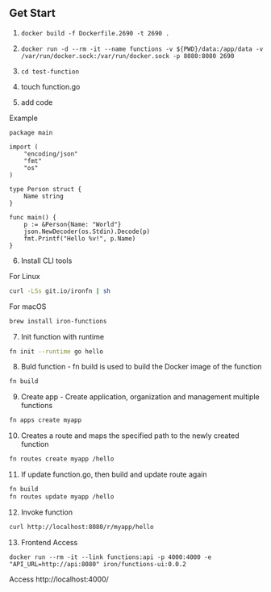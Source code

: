 ## Get Start

1. `docker build -f Dockerfile.2690 -t 2690 .`

2. `docker run -d --rm -it --name functions -v ${PWD}/data:/app/data -v /var/run/docker.sock:/var/run/docker.sock -p 8080:8080 2690`

3. `cd test-function`

4. touch function.go

5. add code

Example

```
package main

import (
	"encoding/json"
	"fmt"
	"os"
)

type Person struct {
	Name string
}

func main() {
	p := &Person{Name: "World"}
	json.NewDecoder(os.Stdin).Decode(p)
	fmt.Printf("Hello %v!", p.Name)
}
```

6. Install CLI tools

For Linux

```zsh
curl -LSs git.io/ironfn | sh
```

For macOS

```zsh
brew install iron-functions
```

7. Init function with runtime

```zsh
fn init --runtime go hello
```

8. Buld function - fn build is used to build the Docker image of the function

```zsh
fn build
```

9. Create app - Create application, organization and management multiple functions

```zsh
fn apps create myapp
```

10. Creates a route and maps the specified path to the newly created function

```zsh
fn routes create myapp /hello
```

11. If update function.go, then build and update route again

```zsh
fn build
fn routes update myapp /hello
```

12. Invoke function

```zsh
curl http://localhost:8080/r/myapp/hello
```

13. Frontend Access

```
docker run --rm -it --link functions:api -p 4000:4000 -e "API_URL=http://api:8080" iron/functions-ui:0.0.2
```

Access http://localhost:4000/
